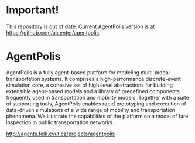 # Important!
This repository is out of date. Current AgentPolis version is at https://github.com/aicenter/agentpolis.

# AgentPolis

AgentPolis is a fully agent-based platform for modeling multi-modal transportation systems. It comprises a high-performance discrete-event simulation core, a cohesive set of high-level abstractions for building extensible agent-based models and a library of predefined components frequently used in transportation and mobility models. Together with a suite of supporting tools, AgentPolis enables rapid prototyping and execution of data-driven simulations of a wide range of mobility and transportation phenomena. We illustrate the capabilities of the platform on a model of fare inspection in public transportation networks.

http://agents.felk.cvut.cz/projects/agentpolis
